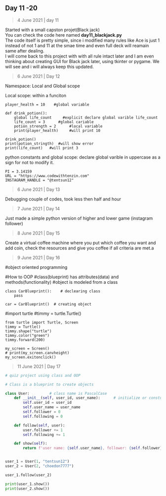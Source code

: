 ## Day 11 -20

> 4 June 2021 | day 11

Started with a small capston projet(Black jack)<br>
You can check the code here named **day11_blackjack.py**<br>
The code itself is pretty simple, since i modified many rules like Ace is just 1 instead of not 1 and 11 at the smae time and even full deck will reamain same after dealing.<br>
I will come back to this project with with all rule intact later and I am even thinking about creating GUI for Black jack later, using tkinter or pygame. We will see and i will always keep this updated.<br>

> 6 June 2021 | Day 12

Namespace: Local and Global scope

Local scope: within a funciton
```
player_health = 10    #global variable

def drink_potion():
    global life_count     #explicit declare global varible life_count
    life_count = 3      #global cariable																			
    potion_strength = 2      #local variable
    print(player_health)     #will print 10

drink_potion()
print(potion_stringth)  #will show error
print(life_count)	#will print 3
```

python constants and global scope: declare global varible in uppercase as a sign for not to modify it.
```
PI = 3.14159
URL = "https://www.codewithtenzin.com"
INSTAGRAM_HANDLE = "@tentsun12"
``` 

> 6 June 2021 | Day 13 

Debugging couple of codes, took less then half and hour

> 7 June 2021 | Day 14

Just made a simple python version of higher and lower game (instagram follower)

> 8 June 2021 | Day 15

Create a virtual coffee machine where you put which coffee you want and add coin, check the resources and give you coffee if all criteria are met.a

> 9 June 2021 | Day 16

#object oriented programming

#How to OOP
#class(blueprint) has attributes(data) and  methods(functionality)
#object is modeled from a class

```
class CarBlueprint():    # declearing class
	pass

car = CarBlueprint()  # creating object
```

#import turtle
#timmy = turtle.Turtle()
```
from turtle import Turtle, Screen
timmy = Turtle()
timmy.shape("turtle")
timmy.color("green")
timmy.forward(200)

my_screen = Screen()
# print(my_screen.canvheight)
my_screen.exitonclick()
```
> 11 June 2021 | Day 17

```python
# quiz project using class and OOP

# Class is a blueprint to create objects

class User:			# class name is PascalCase
	def __init__(self, user_id, user_name): 	 # initialize or consturctor, special function 
	    self.user_id = user_id
	    self.user_name = user_name
	    self.follower = 0
	    self.following = 0

	def follow(self, user):
		user.follower += 1
		self.following += 1 

	def show(self):
		return f'user name: {self.user_name}, follower: {self.follower}, following: {self.following}'


user_1 = User(1, "tentsun12")
user_2 = User(2, "choedon7777")

user_1.follow(user_2)

print(user_1.show())
print(user_2.show())
```

